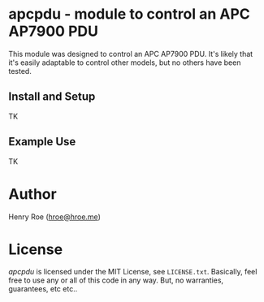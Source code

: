 # apcpdu - module to control an APC AP7900 PDU

This module was designed to control an APC AP7900 PDU. It's likely that it's easily adaptable to control other models, but no others have been tested.

## Install and Setup

TK

## Example Use

TK

# Author

Henry Roe (hroe@hroe.me) 

# License

*apcpdu* is licensed under the MIT License, see ``LICENSE.txt``. Basically, feel free to use any or all of this code in any way. But, no warranties, guarantees, etc etc..

